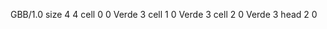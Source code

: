 <gs-board> GBB/1.0
size 4 4
cell 0 0 Verde 3
cell 1 0 Verde 3
cell 2 0 Verde 3
head 2 0
 </gs-board>